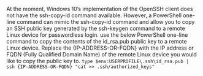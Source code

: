 At the moment, Windows 10’s implementation of the OpenSSH client does not have the ssh-copy-id command available. However, a PowerShell one-line command can mimic the ssh-copy-id command and allow you to copy an SSH public key generated by the ssh-keygen command to a remote Linux device for passwordless login.
use the below PowerShell one-line command to copy the contents of the id_rsa.pub public key to a remote Linux device. Replace the {IP-ADDRESS-OR-FQDN} with the IP address or FQDN (Fully Qualified Domain Name) of the remote Linux device you would like to copy the public key to.
`type $env:USERPROFILE\.ssh\id_rsa.pub | ssh {IP-ADDRESS-OR-FQDN} "cat >> .ssh/authorized_keys"`
